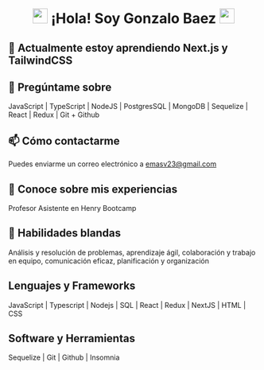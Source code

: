 <!-- Encabezado con animación -->
<h1 align="center">
  <img src="https://media.giphy.com/media/l0MYt5jPR6QX5pnqM/giphy.gif" width="30"> ¡Hola! Soy Gonzalo Baez <img src="https://media.giphy.com/media/l0MYt5jPR6QX5pnqM/giphy.gif" width="30">
</h1>

<!-- Sección de aprendizaje actual -->
## 🌱 Actualmente estoy aprendiendo Next.js y TailwindCSS


<!-- Sección de temas para preguntar -->
## 💬 Pregúntame sobre
JavaScript | TypeScript | NodeJS | PostgresSQL | MongoDB | Sequelize | React | Redux | Git + Github

<!-- Sección de cómo contactar -->
## 📫 Cómo contactarme
Puedes enviarme un correo electrónico a emasv23@gmail.com

<!-- Sección de experiencia -->
## 📄 Conoce sobre mis experiencias
Profesor Asistente en Henry Bootcamp

<!-- Sección de habilidades -->
## 📄 Habilidades blandas
Análisis y resolución de problemas, aprendizaje ágil, colaboración y trabajo en equipo, comunicación eficaz, planificación y organización

<!-- Sección de lenguajes y marcos -->
## Lenguajes y Frameworks
JavaScript | Typescript | Nodejs | SQL | React | Redux | NextJS | HTML | CSS

<!-- Sección de software y herramientas -->
## Software y Herramientas
 Sequelize | Git | Github | Insomnia
